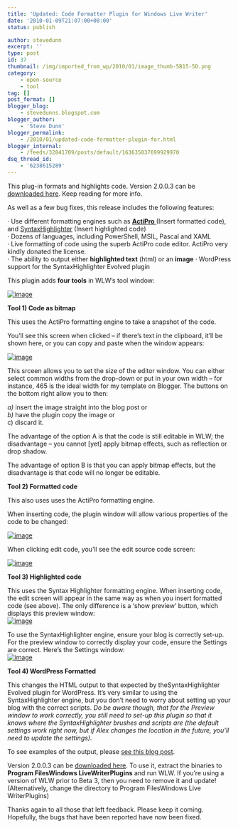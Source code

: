 ```yaml
---
title: 'Updated: Code Formatter Plugin for Windows Live Writer'
date: '2010-01-09T21:07:00+00:00'
status: publish

author: stevedunn
excerpt: ''
type: post
id: 37
thumbnail: /img/imported_from_wp/2010/01/image_thumb-5B15-5D.png
category:
    - open-source
    - tool
tag: []
post_format: []
blogger_blog:
    - stevedunns.blogspot.com
blogger_author:
    - 'Steve Dunn'
blogger_permalink:
    - /2010/01/updated-code-formatter-plugin-for.html
blogger_internal:
    - /feeds/32841709/posts/default/163635037699929970
dsq_thread_id:
    - '6238615289'
---
```

This plug-in formats and highlights code. Version 2.0.0.3 can be [downloaded here](http://sites.google.com/a/dunnhq.com/steve/CodeFormatterPlugin2.0.0.3.zip?attredirects=0). Keep reading for more info.

As well as a few bug fixes, this release includes the following features:

· Use different formatting engines such as [**ActiPro** ](http://www.actiprosoftware.com/Products/DotNet/WindowsForms/SyntaxEditor/Default.aspx)(Insert formatted code), and [SyntaxHighlighter](http://alexgorbatchev.com/wiki/SyntaxHighlighter:Demo) (Insert highlighted code)  
· Dozens of languages, including PowerShell, MSIL, Pascal and XAML  
· Live formatting of code using the superb ActiPro code editor. ActiPro very kindly donated the license.  
· The ability to output either **highlighted text** (html) or an **image** · WordPress support for the SyntaxHighlighter Evolved plugin

This plugin adds **four tools** in WLW’s tool window:

[![image](https://lh6.ggpht.com/_bIhihWOyLpw/S0jh3HeF5bI/AAAAAAAABmE/OW94DbGPMW8/image_thumb%5B15%5D.png?imgmax=800 "image")](https://lh4.ggpht.com/_bIhihWOyLpw/S0jh2R2qIwI/AAAAAAAABmA/_XcKx99thbk/s1600-h/image%5B27%5D.png)

**Tool 1) Code as bitmap**

This uses the ActiPro formatting engine to take a snapshot of the code.

You’ll see this screen when clicked – if there’s text in the clipboard, it’ll be shown here, or you can copy and paste when the window appears:

[![image](https://lh5.ggpht.com/_bIhihWOyLpw/S0jh5XL7F7I/AAAAAAAABm4/dh3N0HtWhKc/image_thumb%5B16%5D.png?imgmax=800 "image")](https://lh5.ggpht.com/_bIhihWOyLpw/S0jh4DeQhxI/AAAAAAAABmw/8myBHxtVfGY/s1600-h/image%5B28%5D.png)

This srceen allows you to set the size of the editor window. You can either select common widths from the drop-down or put in your own width – for instance, 465 is the ideal width for my template on Blogger. The buttons on the bottom right allow you to then:

*a)* insert the image straight into the blog post or  
*b)* have the plugin copy the image or  
c) discard it.

The advantage of the option A is that the code is still editable in WLW; the disadvantage – you cannot \[yet\] apply bitmap effects, such as reflection or drop shadow.

The advantage of option B is that you can apply bitmap effects, but the disadvantage is that code will no longer be editable.

**Tool 2) Formatted code**

This also uses uses the ActiPro formatting engine.

When inserting code, the plugin window will allow various properties of the code to be changed:

[![image](https://lh5.ggpht.com/_bIhihWOyLpw/S0jh7GLsatI/AAAAAAAABnI/QxGapuPzoss/image_thumb%5B17%5D.png?imgmax=800 "image")](https://lh4.ggpht.com/_bIhihWOyLpw/S0jh6K_HyZI/AAAAAAAABnA/yEdtq8v7dfI/s1600-h/image%5B29%5D.png)

When clicking edit code, you’ll see the edit source code screen:

[![image](https://lh3.ggpht.com/_bIhihWOyLpw/S0jh89B3KqI/AAAAAAAABnY/qw26NOYDziM/image_thumb%5B18%5D.png?imgmax=800 "image")](https://lh6.ggpht.com/_bIhihWOyLpw/S0jh7_ku-SI/AAAAAAAABnM/jXZX2r-__io/s1600-h/image%5B30%5D.png)

**Tool 3) Highlighted code**

This uses the Syntax Highlighter formatting engine. When inserting code, the edit screen will appear in the same way as when you insert formatted code (see above). The only difference is a ‘show preview’ button, which displays this preview window:  
[![image](https://lh3.ggpht.com/_bIhihWOyLpw/S0jh-mAsSdI/AAAAAAAABno/S9v-5czRCxs/image_thumb%5B19%5D.png?imgmax=800 "image")](https://lh3.ggpht.com/_bIhihWOyLpw/S0jh98LDvoI/AAAAAAAABng/bEGSH3JLB3U/s1600-h/image%5B31%5D.png)

To use the SyntaxHighlighter engine, ensure your blog is correctly set-up. For the preview window to correctly display your code, ensure the Settings are correct. Here’s the Settings window:  
[![image](https://lh4.ggpht.com/_bIhihWOyLpw/S0jiAlLtuPI/AAAAAAAABn4/tLG6HLaj7aA/image_thumb%5B20%5D.png?imgmax=800 "image")](https://lh4.ggpht.com/_bIhihWOyLpw/S0jh_nC5lVI/AAAAAAAABnw/6G2mf8mVyLs/s1600-h/image%5B32%5D.png)

**Tool 4) WordPress Formatted**

This changes the HTML output to that expected by theSyntaxHighlighter Evolved plugin for WordPress. It’s very similar to using the SyntaxHighlighter engine, but you don’t need to worry about setting up your blog with the correct scripts. *Do be aware though, that for the Preview window to work correctly, you still need to set-up this plugin so that it knows where the SyntaxHighlighter brushes and scripts are (the default settings work right now, but if Alex changes the location in the future, you’ll need to update the settings).*

To see examples of the output, please [see this blog post](https://blog.dunnhq.com/posts/2009/03/06/new-version-of-the-code-formatter-plugin/).

Version 2.0.0.3 can be [downloaded here](http://sites.google.com/a/dunnhq.com/steve/CodeFormatterPlugin2.0.0.3.zip?attredirects=0). To use it, extract the binaries to **Program FilesWindows LiveWriterPlugins** and run WLW. If you’re using a version of WLW prior to Beta 3, then you need to remove it and update! (Alternatively, change the directory to Program FilesWindows Live WriterPlugins)

Thanks again to all those that left feedback. Please keep it coming. Hopefully, the bugs that have been reported have now been fixed.